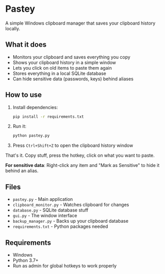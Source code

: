 # Pastey

A simple Windows clipboard manager that saves your clipboard history locally.

## What it does

- Monitors your clipboard and saves everything you copy
- Shows your clipboard history in a simple window
- Lets you click on old items to paste them again
- Stores everything in a local SQLite database
- Can hide sensitive data (passwords, keys) behind aliases

## How to use

1. Install dependencies:

   ```bash
   pip install -r requirements.txt
   ```

2. Run it:

   ```bash
   python pastey.py
   ```

3. Press `Ctrl+Shift+Z` to open the clipboard history window

That's it. Copy stuff, press the hotkey, click on what you want to paste.

**For sensitive data**: Right-click any item and "Mark as Sensitive" to hide it behind an alias.

## Files

- `pastey.py` - Main application
- `clipboard_monitor.py` - Watches clipboard for changes
- `database.py` - SQLite database stuff
- `gui.py` - The window interface
- `backup_manager.py` - Backs up your clipboard database
- `requirements.txt` - Python packages needed

## Requirements

- Windows
- Python 3.7+
- Run as admin for global hotkeys to work properly
